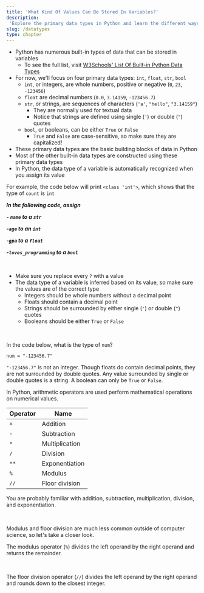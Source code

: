 ```yaml
---
title: 'What Kind Of Values Can Be Stored In Variables?'
description:
 'Explore the primary data types in Python and learn the different ways to update the value of a variable'
slug: /datatypes
type: chapter
---
```


<!-- EXERCISE { -->
<exercise id="1" title="Primary Data Types">

- Python has numerous built-in types of data that can be stored in variables
    - To see the full list, visit [W3Schools' List Of Built-in Python Data Types](https://www.w3schools.com/python/python_datatypes.asp)
- For now, we'll focus on four primary data types: `int`, `float`, `str`, `bool`
    - `int`, or integers, are whole numbers, positive or negative (`0`, `23`, `-123456`)
    - `float` are decimal numbers (`0.0`, `3.14159`, `-123456.7`)
    - `str`, or strings, are sequences of characters (`'a'`, `"hello"`, `"3.14159"`)
        - They are normally used for textual data
        - Notice that strings are defined using single (`'`) or double (`"`) quotes
    - `bool`, or booleans, can be either `True` or `False`
        - `True` and `False` are case-sensitive, so make sure they are capitalized!
- These primary data types are the basic building blocks of data in Python
- Most of the other built-in data types are constructed using these primary data types
- In Python, the data type of a variable is automatically recognized when you assign its value

For example, the code below will print `<class 'int'>`, which shows that the type of `count` is `int`

<codeblock id="datatypes_01a" interactive=false>
</codeblock>

***In the following code, assign***

***- `name` to a `str`***

***-`age` to an `int`***

***-`gpa` to a `float`***

***-`loves_programming` to a `bool`***

<br>

<codeblock id="datatypes_01b">

- Make sure you replace every `?` with a value
- The data type of a variable is inferred based on its value, so make sure the values are of the correct type
    - Integers should be whole numbers without a decimal point
    - Floats should contain a decimal point
    - Strings should be surrounded by either single (`'`) or double (`"`) quotes
    - Booleans should be either `True` or `False`

</codeblock>

<br>

</exercise>
<!-- EXERCISE } -->

<!-- EXERCISE { -->

<exercise id="2" title="Check: Primary Data Types">

In the code below, what is the type of `num`?

```
num = "-123456.7"
```

<choice>

<opt text="<code>int</code>">
<code>"-123456.7"</code> is not an integer.
</opt>

<opt text="<code>float</code>">
Though floats do contain decimal points, they are not surrounded by double quotes.
</opt>

<opt text="<code>str</code>" correct=true>
Any value surrounded by single or double quotes is a string.
</opt>

<opt text="<code>bool</code>">
A boolean can only be <code>True</code> or <code>False</code>.
</opt>

</choice>

</exercise>

<!-- EXERCISE } -->

<!-- EXERCISE { -->
<exercise id="3" title="Arithmetic Operators">

In Python, arithmetic operators are used perform mathematical operations on numerical values.

| Operator | Name |
|----------|-----------|
| `+` | Addition |
| `-` | Subtraction |
| `*` | Multiplication |
| `/` | Division |
| `**` | Exponentiation |
| `%` | Modulus |
| `//` | Floor division |

You are probably familiar with addition, subtraction, multiplication, division, and exponentiation.

<br>

<codeblock id="datatypes_03a" interactive=false>
</codeblock>

Modulus and floor division are much less common outside of computer science, so let's take a closer look.

The modulus operator (`%`) divides the left operand by the right operand and returns the remainder.

<br>

<codeblock id="datatypes_03b" interactive=false>
</codeblock>

The floor division operator (`//`) divides the left operand by the right operand and rounds down to the closest integer.

<br>

<codeblock id="datatypes_03c" interactive=false>
</codeblock>

</exercise>
<!-- EXERCISE } -->
